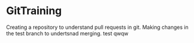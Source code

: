 # GitTraining
Creating a repository to understand pull requests in git.
Making changes in the test branch to undertsnad merging. 
test
 qwqw
